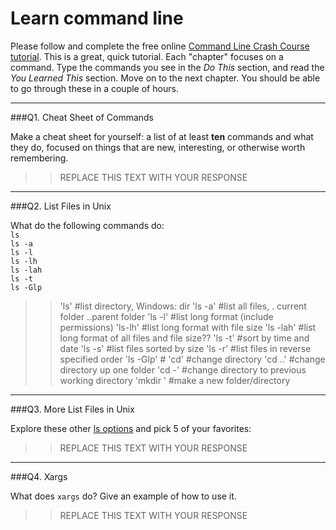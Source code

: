 # Learn command line

Please follow and complete the free online [Command Line Crash Course
tutorial](http://cli.learncodethehardway.org/book/). This is a great,
quick tutorial. Each "chapter" focuses on a command. Type the commands
you see in the _Do This_ section, and read the _You Learned This_
section. Move on to the next chapter. You should be able to go through
these in a couple of hours.

---

###Q1.  Cheat Sheet of Commands  

Make a cheat sheet for yourself: a list of at least **ten** commands and what they do, focused on things that are new, interesting, or otherwise worth remembering.

> > REPLACE THIS TEXT WITH YOUR RESPONSE

---

###Q2.  List Files in Unix   

What do the following commands do:  
`ls`  
`ls -a`  
`ls -l`  
`ls -lh`  
`ls -lah`  
`ls -t`  
`ls -Glp`  

> >'ls' #list directory, Windows: dir
'ls -a' #list all files, . current folder ..parent folder
'ls -l' #list long format (include permissions)
'ls-lh' #list long format with file size
'ls -lah' #list long format of all files and file size??
'ls -t' #sort by time and date
'ls -s' #list files sorted by size
'ls -r' #list files in reverse specified order
'ls -Glp' #
'cd' #change directory
'cd ..' #change directory up one folder
'cd -' #change directory to previous working directory
'mkdir <foldername>' #make a new folder/directory

---

###Q3.  More List Files in Unix  

Explore these other [ls options](http://www.techonthenet.com/unix/basic/ls.php) and pick 5 of your favorites:

> > REPLACE THIS TEXT WITH YOUR RESPONSE

---

###Q4.  Xargs   

What does `xargs` do? Give an example of how to use it.

> > REPLACE THIS TEXT WITH YOUR RESPONSE

 

